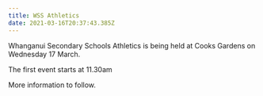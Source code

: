 ```yaml
---
title: WSS Athletics
date: 2021-03-16T20:37:43.385Z
---
```

Whanganui Secondary Schools Athletics is being held at Cooks Gardens on Wednesday 17 March.  

The first event starts at 11.30am

More information to follow.